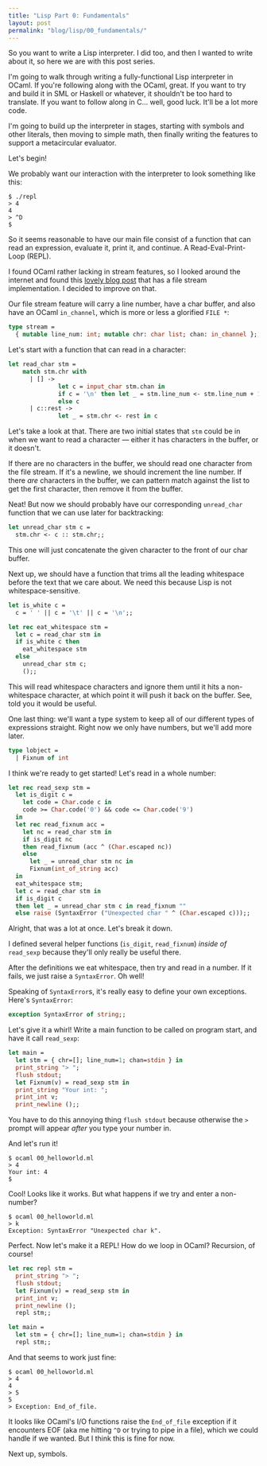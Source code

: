```yaml
---
title: "Lisp Part 0: Fundamentals"
layout: post
permalink: "blog/lisp/00_fundamentals/"
---
```


So you want to write a Lisp interpreter. I did too, and then I wanted to write
about it, so here we are with this post series.

I'm going to walk through writing a fully-functional Lisp interpreter in OCaml.
If you're following along with the OCaml, great. If you want to try and build
it in SML or Haskell or whatever, it shouldn't be too hard to translate. If
you want to follow along in C... well, good luck. It'll be a lot more code.

I'm going to build up the interpreter in stages, starting with symbols and
other literals, then moving to simple math, then finally writing the features
to support a metacircular evaluator.

Let's begin!

We probably want our interaction with the interpreter to look something like
this:

```
$ ./repl
> 4
4
> ^D
$
```

So it seems reasonable to have our main file consist of a function that can
read an expression, evaluate it, print it, and continue. A Read-Eval-Print-Loop
(REPL).

I found OCaml rather lacking in stream features, so I looked around the
internet and found this [lovely blog
post](http://troydm.github.io/blog/2014/03/29/writing-micro-compiler-in-ocaml/)
that has a file stream implementation. I decided to improve on that.

Our file stream feature will carry a line number, have a char buffer, and also
have an OCaml `in_channel`, which is more or less a glorified `FILE *`:

```ocaml
type stream =
  { mutable line_num: int; mutable chr: char list; chan: in_channel };;
```

Let's start with a function that can read in a character:

```ocaml
let read_char stm =
    match stm.chr with
      | [] ->
              let c = input_char stm.chan in
              if c = '\n' then let _ = stm.line_num <- stm.line_num + 1 in c
              else c
      | c::rest ->
              let _ = stm.chr <- rest in c
```

Let's take a look at that. There are two initial states that `stm` could be in
when we want to read a character &mdash; either it has characters in the
buffer, or it doesn't.

If there are no characters in the buffer, we should read one character from the
file stream. If it's a newline, we should increment the line number. If there
*are* characters in the buffer, we can pattern match against the list to get
the first character, then remove it from the buffer.

Neat! But now we should probably have our corresponding `unread_char` function
that we can use later for backtracking:

```ocaml
let unread_char stm c =
  stm.chr <- c :: stm.chr;;
```

This one will just concatenate the given character to the front of our char
buffer.

Next up, we should have a function that trims all the leading whitespace before
the text that we care about. We need this because Lisp is not
whitespace-sensitive.

```ocaml
let is_white c =
  c = ' ' || c = '\t' || c = '\n';;

let rec eat_whitespace stm =
  let c = read_char stm in
  if is_white c then
    eat_whitespace stm
  else
    unread_char stm c;
    ();;
```

This will read whitespace characters and ignore them until it hits a
non-whitespace character, at which point it will push it back on the buffer.
See, told you it would be useful.

One last thing: we'll want a type system to keep all of our different types of
expressions straight. Right now we only have numbers, but we'll add more later.

```ocaml
type lobject =
  | Fixnum of int
```

I think we're ready to get started! Let's read in a whole number:

```ocaml
let rec read_sexp stm =
  let is_digit c =
    let code = Char.code c in
    code >= Char.code('0') && code <= Char.code('9')
  in
  let rec read_fixnum acc =
    let nc = read_char stm in
    if is_digit nc
    then read_fixnum (acc ^ (Char.escaped nc))
    else
      let _ = unread_char stm nc in
      Fixnum(int_of_string acc)
  in
  eat_whitespace stm;
  let c = read_char stm in
  if is_digit c
  then let _ = unread_char stm c in read_fixnum ""
  else raise (SyntaxError ("Unexpected char " ^ (Char.escaped c)));;
```

Alright, that was a lot at once. Let's break it down.

I defined several helper functions (`is_digit`, `read_fixnum`) *inside of*
`read_sexp` because they'll only really be useful there.

After the definitions we eat whitespace, then try and read in a number. If it
fails, we just raise a `SyntaxError`. Oh well!

Speaking of `SyntaxError`s, it's really easy to define your own exceptions.
Here's `SyntaxError`:

```ocaml
exception SyntaxError of string;;
```

Let's give it a whirl! Write a main function to be called on program start, and
have it call `read_sexp`:

```ocaml
let main =
  let stm = { chr=[]; line_num=1; chan=stdin } in
  print_string "> ";
  flush stdout;
  let Fixnum(v) = read_sexp stm in
  print_string "Your int: ";
  print_int v;
  print_newline ();;
```

You have to do this annoying thing `flush stdout` because otherwise the `> `
prompt will appear *after* you type your number in.

And let's run it!

```
$ ocaml 00_helloworld.ml
> 4
Your int: 4
$
```

Cool! Looks like it works. But what happens if we try and enter a non-number?

```
$ ocaml 00_helloworld.ml
> k
Exception: SyntaxError "Unexpected char k".
```

Perfect. Now let's make it a REPL! How do we loop in OCaml? Recursion, of
course!

```ocaml
let rec repl stm =
  print_string "> ";
  flush stdout;
  let Fixnum(v) = read_sexp stm in
  print_int v;
  print_newline ();
  repl stm;;

let main =
  let stm = { chr=[]; line_num=1; chan=stdin } in
  repl stm;;
```

And that seems to work just fine:

```
$ ocaml 00_helloworld.ml
> 4
4
> 5
5
> Exception: End_of_file.
```

It looks like OCaml's I/O functions raise the `End_of_file` exception if it
encounters EOF (aka me hitting `^D` or trying to pipe in a file), which we
could handle if we wanted. But I think this is fine for now.

Next up, symbols.
